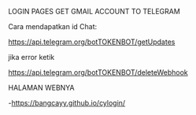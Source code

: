 LOGIN PAGES GET GMAIL ACCOUNT TO TELEGRAM 


Cara mendapatkan id Chat:

https://api.telegram.org/botTOKENBOT/getUpdates

jika error ketik

https://api.telegram.org/botTOKENBOT/deleteWebhook

HALAMAN WEBNYA

-https://bangcayy.github.io/cylogin/
